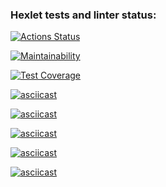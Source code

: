 ### Hexlet tests and linter status:
[![Actions Status](https://github.com/demid58000/python-project-49/workflows/hexlet-check/badge.svg)](https://github.com/demid58000/python-project-49/actions)

[![Maintainability](https://api.codeclimate.com/v1/badges/e966b94f8276eca0e6d0/maintainability)](https://codeclimate.com/github/demid58000/python-project-49/maintainability)

[![Test Coverage](https://api.codeclimate.com/v1/badges/e966b94f8276eca0e6d0/test_coverage)](https://codeclimate.com/github/demid58000/python-project-49/test_coverage)

[![asciicast](https://asciinema.org/a/kCb516roDRAfkdil3LsbWVLkG.svg)](https://asciinema.org/a/kCb516roDRAfkdil3LsbWVLkG)

[![asciicast](https://asciinema.org/a/1mjBrXzIfwOJlb8Q6XI4een9E.svg)](https://asciinema.org/a/1mjBrXzIfwOJlb8Q6XI4een9E)

[![asciicast](https://asciinema.org/a/z8rn0daa1xlGOvr12udT3qERi.svg)](https://asciinema.org/a/z8rn0daa1xlGOvr12udT3qERi)

[![asciicast](https://asciinema.org/a/SpYMDSijvq560BQP5hMWSwqJ0.svg)](https://asciinema.org/a/SpYMDSijvq560BQP5hMWSwqJ0)

[![asciicast](https://asciinema.org/a/aUsw4wmL1MecYoRWlBIFnR4pk.svg)](https://asciinema.org/a/aUsw4wmL1MecYoRWlBIFnR4pk)